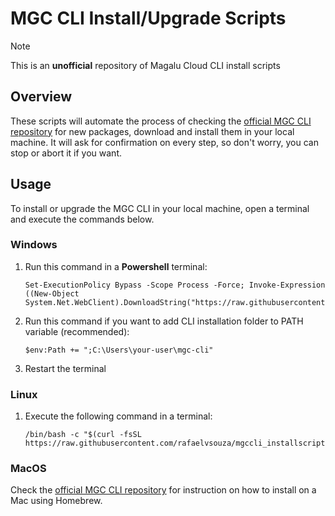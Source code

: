 # MGC CLI Install/Upgrade Scripts

> [!NOTE]
> This is an **unofficial** repository of Magalu Cloud CLI install scripts

## Overview

These scripts will automate the process of checking the [official MGC CLI repository](https://github.com/MagaluCloud/mgccli/releases) for new packages, download and install them in your local machine. 
It will ask for confirmation on every step, so don't worry, you can stop or abort it if you want.

## Usage

To install or upgrade the MGC CLI in your local machine, open a terminal and execute the commands below.


### Windows 

1. Run this command in a **Powershell** terminal:
   
   ```
   Set-ExecutionPolicy Bypass -Scope Process -Force; Invoke-Expression ((New-Object System.Net.WebClient).DownloadString("https://raw.githubusercontent.com/rafaelvsouza/mgccli_installscripts/main/mgc_cli_install.ps1"))
   ```

2. Run this command if you want to add CLI installation folder to PATH variable (recommended):
   
   ```
   $env:Path += ";C:\Users\your-user\mgc-cli"
   ```

3. Restart the terminal

### Linux

1. Execute the following command in a terminal:
   
   ```
   /bin/bash -c "$(curl -fsSL https://raw.githubusercontent.com/rafaelvsouza/mgccli_installscripts/main/mgc_cli_install.sh)"
   ```

### MacOS

Check the [official MGC CLI repository](https://github.com/MagaluCloud/mgccli?tab=readme-ov-file#macos) for instruction on how to install on a Mac using Homebrew.

